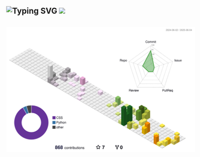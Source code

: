 ![Typing SVG](https://readme-typing-svg.demolab.com?font=Fira+Code&weight=500&size=30&pause=1000&background=FFFFFF00&width=435&lines=Welcome!+My+friend!;Wominjeka!Ngurrng!%E2%80%8B)
![](https://komarev.com/ghpvc/?username=Tianze-Unimelb&style=flat-square)
---
![](./profile-3d-contrib/profile-south-season-animate.svg)
---
<!-- ![Ashutosh's github activity graph](https://github-readme-activity-graph.vercel.app/graph?username=Tianze-Unimelb) -->
<!--
<picture>
  <source media="(prefers-color-scheme: dark)" srcset="https://raw.githubusercontent.com/Tianze-Unimelb/Tianze-Unimelb/output/github-contribution-grid-snake-dark.svg">
  <source media="(prefers-color-scheme: light)" srcset="https://raw.githubusercontent.com/Tianze-Unimelb/Tianze-Unimelb/output/github-contribution-grid-snake.svg">
  <img alt="github contribution grid snake animation" src="https://raw.githubusercontent.com/Tianze-Unimelb/Tianze-Unimelb/output/github-contribution-grid-snake.svg">
</picture>
-->
